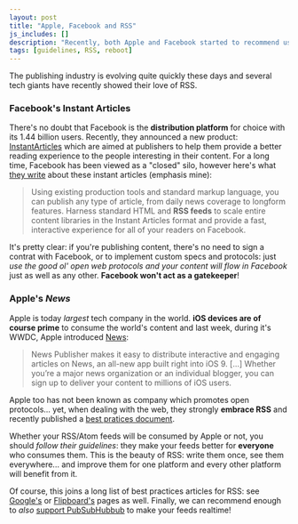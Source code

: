 ```yaml
---
layout: post
title: "Apple, Facebook and RSS"
js_includes: []
description: "Recently, both Apple and Facebook started to recommend using RSS as an publishing tool for their platforms. When using Superfeedr, we extract AMP for you."
tags: [guidelines, RSS, reboot]
---
```


The publishing industry is evolving quite quickly these days and several tech giants have recently showed their love of RSS. 

### Facebook's Instant Articles

There's no doubt that Facebook is the **distribution platform** for choice with its 1.44 billion users. Recently, they announced a new product: [InstantArticles](http://instantarticles.fb.com/) which are aimed at publishers to help them provide a better reading experience to the people interesting in their content. For a long time, Facebook has been viewed as a "closed" silo, however here's what [they write](http://instantarticles.fb.com/) about these instant articles (emphasis mine):

> Using existing production tools and standard markup language, you can publish any type of article, from daily news coverage to longform features. Harness standard HTML and **RSS feeds** to scale entire content libraries in the Instant Articles format and provide a fast, interactive experience for all of your readers on Facebook.

It's pretty clear: if you're publishing content, there's no need to sign a contrat with Facebook, or to implement custom specs and protocols: just *use the good ol' open web protocols and your content will flow in Facebook* just as well as any other. **Facebook won't act as a gatekeeper**!


### Apple's *News*

Apple is today *largest* tech company in the world. **iOS devices are of course prime** to consume the world's content and last week, during it's WWDC, Apple introduced [News](https://www.icloud.com/newspublisher/):

> News Publisher makes it easy to distribute interactive and engaging articles on News, an all-new app built right into iOS 9. [...] Whether you’re a major news organization or an individual blogger, you can sign up to deliver your content to millions of iOS users. 

Apple too has not been known as company which promotes open protocols... yet, when dealing with the web, they strongly **embrace RSS** and recently published a [best pratices document](https://developer.apple.com/library/prerelease/ios/documentation/General/Conceptual/News_Publishing_Guide/RSSBestPractices.html#//apple_ref/doc/uid/TP40015407-CH13-SW1).

Whether your RSS/Atom feeds will be consumed by Apple or not, you should *follow their guidelines*: they make your feeds better for **everyone** who consumes them. This is the beauty of RSS: write them once, see them everywhere... and improve them for one platform and every other platform will benefit from it. 


Of course, this joins a long list of best practices articles for RSS: see [Google's](http://googlewebmastercentral.blogspot.ch/2014/10/best-practices-for-xml-sitemaps-rssatom.html) or [Flipboard's](https://about.flipboard.com/rss-spec/) pages as well. Finally, we can recommend enough to *also* [support PubSubHubbub](https://superfeedr.com/publisher/) to make your feeds realtime!


